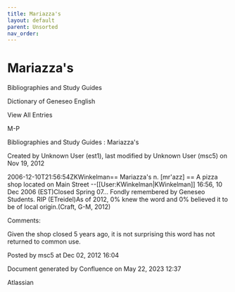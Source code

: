 ```yaml
---
title: Mariazza's
layout: default
parent: Unsorted
nav_order:
---
```


# Mariazza's

Bibliographies and Study Guides

Dictionary of Geneseo English

View All Entries

M-P

Bibliographies and Study Guides : Mariazza's

Created by  Unknown User (est1), last modified by  Unknown User (msc5) on Nov 19, 2012

2006-12-10T21:56:54ZKWinkelman== Mariazza's n. [mr'azz] == A pizza shop located on Main Street --[[User:KWinkelman|KWinkelman]] 16:56, 10 Dec 2006 (EST)Closed Spring 07... Fondly remembered by Geneseo Students. RIP (ETreidel)As of 2012, 0% knew the word and 0% believed it to be of local origin.(Craft, G-M, 2012) 

Comments:

Given the shop closed 5 years ago, it is not surprising this word has not returned to common use.

Posted by msc5 at Dec 02, 2012 16:04

Document generated by Confluence on May 22, 2023 12:37

Atlassian
